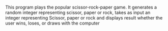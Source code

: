 This program plays the popular scissor-rock-paper game. It generates a random integer representing scissor, paper or rock, takes as input an integer representing Scissor, paper or rock and displays result whether the user wins, loses, or draws with the computer
